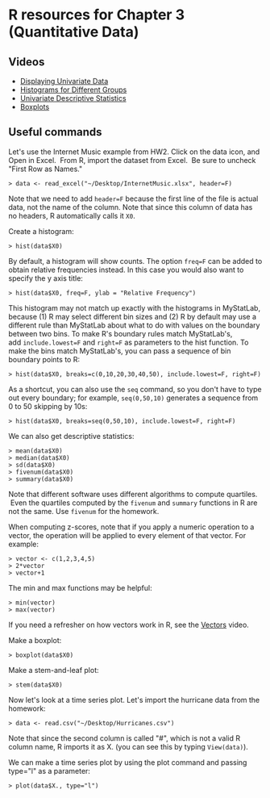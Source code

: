 # R resources for Chapter 3 (Quantitative Data)

## Videos

*   [Displaying Univariate Data](http://www.youtube.com/embed/raEYhaV08_4)
*   [Histograms for Different Groups](http://www.youtube.com/embed/jBLdWuRVR74)
*   [Univariate Descriptive Statistics](http://www.youtube.com/embed/CKB80iT6Qlk)
*   [Boxplots](http://www.youtube.com/embed/fw5qyHpswXQ)

## Useful commands

Let's use the Internet Music example from HW2. Click on the data icon, and Open in Excel.  From R, import the dataset from Excel.  Be sure to uncheck "First Row as Names."

	> data <- read_excel("~/Desktop/InternetMusic.xlsx", header=F)

Note that we need to add `header=F` because the first line of the file is actual data, not the name of the column. Note that since this column of data has no headers, R automatically calls it `X0`.

Create a histogram:

	> hist(data$X0)

By default, a histogram will show counts.  The option `freq=F` can be added to obtain relative frequencies instead.  In this case you would also want to specify the y axis title:

	> hist(data$X0, freq=F, ylab = "Relative Frequency")

This histogram may not match up exactly with the histograms in MyStatLab, because (1) R may select different bin sizes and (2) R by default may use a different rule than MyStatLab about what to do with values on the boundary between two bins. To make R's boundary rules match MyStatLab's, add `include.lowest=F` and `right=F` as parameters to the hist function. To make the bins match MyStatLab's, you can pass a sequence of bin boundary points to R:

	> hist(data$X0, breaks=c(0,10,20,30,40,50), include.lowest=F, right=F)

As a shortcut, you can also use the `seq` command, so you don't have to type out every boundary; for example, `seq(0,50,10)` generates a sequence from 0 to 50 skipping by 10s:

	> hist(data$X0, breaks=seq(0,50,10), include.lowest=F, right=F)

We can also get descriptive statistics:

	> mean(data$X0)
	> median(data$X0)
	> sd(data$X0)  
	> fivenum(data$X0)
	> summary(data$X0)

Note that different software uses different algorithms to compute quartiles.  Even the quartiles computed by the `fivenum` and `summary` functions in R are not the same. Use `fivenum` for the homework.

When computing z-scores, note that if you apply a numeric operation to a vector, the operation will be applied to every element of that vector. For example:

	> vector <- c(1,2,3,4,5)  
	> 2*vector  
	> vector+1

The min and max functions may be helpful:

	> min(vector)  
	> max(vector)

If you need a refresher on how vectors work in R, see the [Vectors](http://www.youtube.com/embed/o_L_Q48KxC0) video.

Make a boxplot:

	> boxplot(data$X0)

Make a stem-and-leaf plot:

	> stem(data$X0)

Now let's look at a time series plot. Let's import the hurricane data from the homework:

	> data <- read.csv("~/Desktop/Hurricanes.csv")

Note that since the second column is called "#", which is not a valid R column name, R imports it as X. (you can see this by typing `View(data)`).

We can make a time series plot by using the plot command and passing type="l" as a parameter:

	> plot(data$X., type="l")
